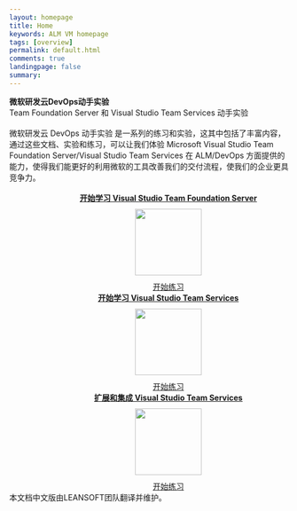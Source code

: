 ```yaml
---
layout: homepage
title: Home
keywords: ALM VM homepage
tags: [overview]
permalink: default.html
comments: true
landingpage: false
summary: 
---
```


<div class="col-lg-1"></div>

<div class="col-lg-10">
<div class="rowMain">
<div class="productcolmain">
  <div class="pageheader">
             <b>微软研发云DevOps动手实验</b> </div>
     <div class="herotext2">       
              Team Foundation Server 和 Visual Studio Team Services 动手实验
  </div>
</div>
</div>

<br>
<span class="introText">
微软研发云 DevOps 动手实验 是一系列的练习和实验，这其中包括了丰富内容，通过这些文档、实验和练习，可以让我们体验 Microsoft Visual Studio Team Foundation Server/Visual Studio Team Services 在 ALM/DevOps 方面提供的能力，使得我们能更好的利用微软的工具改善我们的交付流程，使我们的企业更具竞争力。 
</span>
<br />
<br />
 <div align="center" class="labcols">
<div class="row" style="margin-left: 70px;">
    <div class="lab-item col-md-4" align="center">
          <span class="headnews"> <b> <a href="labs/tfs" class="labmain"> 开始学习 Visual Studio Team Foundation Server</a></b></span><br />
             <a href="labs/tfs"><img style="margin: 10px;" src="images/tile-self-hosted-server.png" width="120" height="120"/></a><br />
           <a href="labs/tfs" class="c-glyph"><span class="lab-details">开始练习</span></a>
    </div>
    <div class="lab-item col-md-4" align="center">
         <span class="headnews"> <b><a href="labs/vsts" class="labmain"> 开始学习 Visual Studio Team Services</a></b></span><br />
        <a href="labs/vsts"><img style="margin: 10px;" src="images/tile-cloud-hosted-server.png" width="120" height="120"/></a><br />
       <a href="labs/vsts" class="c-glyph"><span class="lab-details">开始练习</span></a>
    </div>
     <div class="lab-item col-md-4" align="center">
         <span class="headnews"> <b><a href="labs/vstsextend" class="labmain"> 扩展和集成 Visual Studio Team Services</a></b></span><br />
        <a href="labs/vstsextend"><img style="margin: 10px;" src="images/tile-integrate-with-cloud-services.png" width="120" height="120"/></a><br />
       <!--span class="mainPageText"> DevOps with Visual Studio Team Services for Java</span><br /><br /-->
       <a href="labs/vstsextend" class="c-glyph"><span class="lab-details">开始练习</span></a>
    </div>
</div>
</div>

</div>
<div class="col-lg-1">本文档中文版由LEANSOFT团队翻译并维护。</div>
 <div class="clear"></div>

<br/>